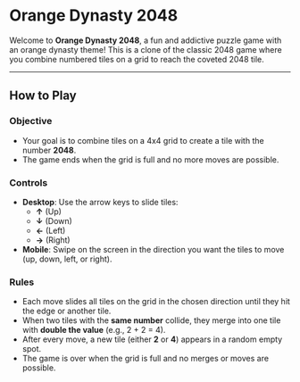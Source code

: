# Orange Dynasty 2048

Welcome to **Orange Dynasty 2048**, a fun and addictive puzzle game with an orange dynasty theme! This is a clone of the classic 2048 game where you combine numbered tiles on a grid to reach the coveted 2048 tile.

---

## How to Play

### Objective
- Your goal is to combine tiles on a 4x4 grid to create a tile with the number **2048**.
- The game ends when the grid is full and no more moves are possible.

### Controls
- **Desktop**: Use the arrow keys to slide tiles:
  - **↑** (Up)
  - **↓** (Down)
  - **←** (Left)
  - **→** (Right)
- **Mobile**: Swipe on the screen in the direction you want the tiles to move (up, down, left, or right).

### Rules
- Each move slides all tiles on the grid in the chosen direction until they hit the edge or another tile.
- When two tiles with the **same number** collide, they merge into one tile with **double the value** (e.g., 2 + 2 = 4).
- After every move, a new tile (either **2** or **4**) appears in a random empty spot.
- The game is over when the grid is full and no merges or moves are possible.

